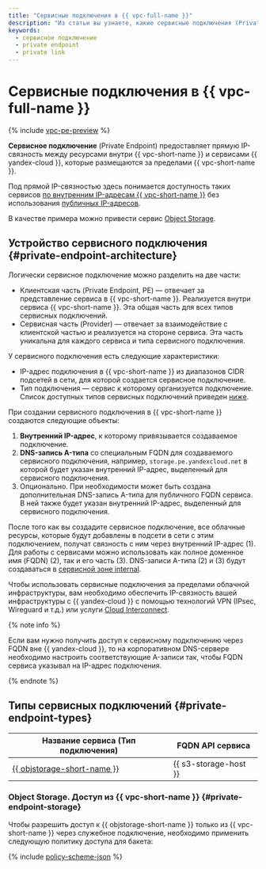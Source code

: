 ```yaml
---
title: "Сервисные подключения в {{ vpc-full-name }}"
description: "Из статьи вы узнаете, какие сервисные подключения (Private Endpoins) используются в {{ vpc-full-name }}."
keywords:
  - сервисное подключение
  - private endpoint
  - private link
---
```


# Сервисные подключения в {{ vpc-full-name }}

{% include [vpc-pe-preview](../../_includes/vpc/pe-preview.md) %}

**Сервисное подключение** (Private Endpoint) предоставляет прямую IP-связность между ресурсами внутри {{ vpc-short-name }} и сервисами {{ yandex-cloud }}, которые размещаются за пределами {{ vpc-short-name }}. 

Под прямой IP-связностью здесь понимается доступность таких сервисов [по внутренним IP-адресам {{ vpc-short-name }}](./address.md#internal-addresses) без использования [публичных IP-адресов](address.md#public-addresses).

В качестве примера можно привести сервис [Object Storage](../../storage/). 

## Устройство сервисного подключения {#private-endpoint-architecture}

Логически сервисное подключение можно разделить на две части:

* Клиентская часть (Private Endpoint, PE) — отвечает за представление сервиса в {{ vpc-short-name }}. Реализуется внутри сервиса {{ vpc-short-name }}. Эта общая часть для всех типов сервисных подключений.
* Сервисная часть (Provider) — отвечает за взаимодействие с клиентской частью и реализуется на стороне сервиса. Эта часть уникальна для каждого сервиса и типа сервисного подключения.

У сервисного подключения есть следующие характеристики:

* IP-адрес подключения в {{ vpc-short-name }} из диапазонов CIDR подсетей в сети, для которой создается сервисное подключение.
* Тип подключения — сервис к которому организуется подключение. Список доступных типов сервисных подключений приведен [ниже](#private-endpoint-types).

При создании сервисного подключения в {{ vpc-short-name }} создаются следующие объекты:

1. **Внутренний IP-адрес**, к которому привязывается создаваемое подключение.
1. **DNS-запись A-типа** со специальным FQDN для создаваемого сервисного подключения, например, `storage.pe.yandexcloud.net` в которой будет указан внутренний IP-адрес, выделенный для сервисного подключения.
1. Опционально. При необходимости может быть создана дополнительная DNS-запись A-типа для публичного FQDN сервиса. В ней также будет указан внутренний IP-адрес, выделенный для сервисного подключения.

После того как вы создадите сервисное подключение, все облачные ресурсы, которые будут добавлены в подсети в сети с этим подключением, получат связность с ним через внутренний IP-адрес (1). Для работы с сервисами можно использовать как полное доменное имя (FQDN) (2), так и его часть (3). DNS-записи A-типа (2) и (3) будут создаваться в [сервисной зоне internal](../../dns/concepts/dns-zone.md#service-zones).

Чтобы использовать сервисные подключения за пределами облачной инфраструктуры, вам необходимо обеспечить IP-связность вашей инфраструктуры с {{ yandex-cloud }} с помощью технологий VPN (IPsec, Wireguard и т.д.) или услуги [Cloud Interconnect](../../interconnect/).

{% note info %}

Если вам нужно получить доступ к сервисному подключению через FQDN вне {{ yandex-cloud }}, то на корпоративном DNS-сервере необходимо настроить соответствующие A-записи так, чтобы FQDN сервиса указывал на IP-адрес подключения.

{% endnote %}

## Типы сервисных подключений {#private-endpoint-types}

| Название сервиса (Тип подключения) | FQDN API сервиса |
| --- | --- |
| [{{ objstorage-short-name }}](../../storage/) | {{ s3-storage-host }} |


### Object Storage. Доступ из {{ vpc-short-name }} {#private-endpoint-storage}

Чтобы разрешить доступ к {{ objstorage-short-name }} только из {{ vpc-short-name }} через служебное подключение, необходимо применить следующую политику доступа для бакета:

{% include [policy-scheme-json](../../_includes/vpc/policy-scheme-json.md) %}
